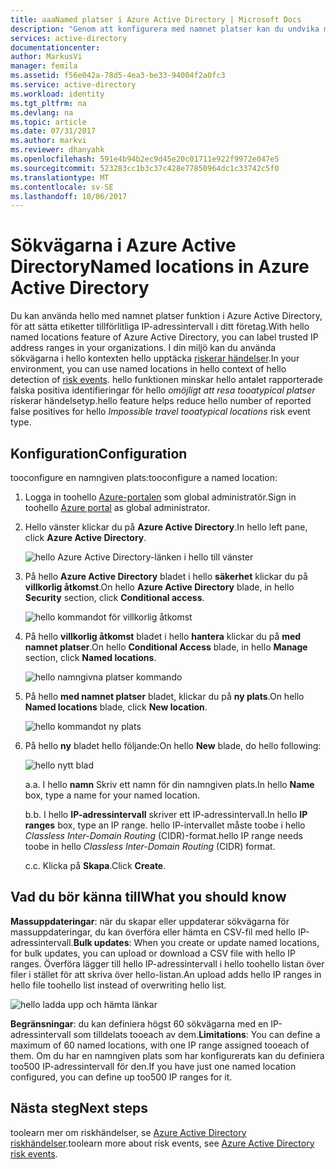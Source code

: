 ```yaml
---
title: aaaNamed platser i Azure Active Directory | Microsoft Docs
description: "Genom att konfigurera med namnet platser kan du undvika med IP-adresser som ägs av organisationen generera falska positiva identifieringar för hello omöjligt att resa tooatypical platser riskerar händelsetyp."
services: active-directory
documentationcenter: 
author: MarkusVi
manager: femila
ms.assetid: f56e042a-78d5-4ea3-be33-94004f2a0fc3
ms.service: active-directory
ms.workload: identity
ms.tgt_pltfrm: na
ms.devlang: na
ms.topic: article
ms.date: 07/31/2017
ms.author: markvi
ms.reviewer: dhanyahk
ms.openlocfilehash: 591e4b94b2ec9d45e20c01711e922f9972e047e5
ms.sourcegitcommit: 523283cc1b3c37c428e77850964dc1c33742c5f0
ms.translationtype: MT
ms.contentlocale: sv-SE
ms.lasthandoff: 10/06/2017
---
```

# <a name="named-locations-in-azure-active-directory"></a><span data-ttu-id="d2bc4-103">Sökvägarna i Azure Active Directory</span><span class="sxs-lookup"><span data-stu-id="d2bc4-103">Named locations in Azure Active Directory</span></span>

<span data-ttu-id="d2bc4-104">Du kan använda hello med namnet platser funktion i Azure Active Directory, för att sätta etiketter tillförlitliga IP-adressintervall i ditt företag.</span><span class="sxs-lookup"><span data-stu-id="d2bc4-104">With hello named locations feature of Azure Active Directory, you can label trusted IP address ranges in your organizations.</span></span> <span data-ttu-id="d2bc4-105">I din miljö kan du använda sökvägarna i hello kontexten hello upptäcka [riskerar händelser](active-directory-reporting-risk-events.md).</span><span class="sxs-lookup"><span data-stu-id="d2bc4-105">In your environment, you can use named locations in hello context of hello detection of [risk events](active-directory-reporting-risk-events.md).</span></span> <span data-ttu-id="d2bc4-106">hello funktionen minskar hello antalet rapporterade falska positiva identifieringar för hello *omöjligt att resa tooatypical platser* riskerar händelsetyp.</span><span class="sxs-lookup"><span data-stu-id="d2bc4-106">hello feature helps reduce hello number of reported false positives for hello *Impossible travel tooatypical locations* risk event type.</span></span> 

## <a name="configuration"></a><span data-ttu-id="d2bc4-107">Konfiguration</span><span class="sxs-lookup"><span data-stu-id="d2bc4-107">Configuration</span></span>

<span data-ttu-id="d2bc4-108">tooconfigure en namngiven plats:</span><span class="sxs-lookup"><span data-stu-id="d2bc4-108">tooconfigure a named location:</span></span>

1. <span data-ttu-id="d2bc4-109">Logga in toohello [Azure-portalen](https://portal.azure.com) som global administratör.</span><span class="sxs-lookup"><span data-stu-id="d2bc4-109">Sign in toohello [Azure portal](https://portal.azure.com) as global administrator.</span></span>

2. <span data-ttu-id="d2bc4-110">Hello vänster klickar du på **Azure Active Directory**.</span><span class="sxs-lookup"><span data-stu-id="d2bc4-110">In hello left pane, click **Azure Active Directory**.</span></span>

    ![hello Azure Active Directory-länken i hello till vänster](./media/active-directory-named-locations/01.png)

3. <span data-ttu-id="d2bc4-112">På hello **Azure Active Directory** bladet i hello **säkerhet** klickar du på **villkorlig åtkomst**.</span><span class="sxs-lookup"><span data-stu-id="d2bc4-112">On hello **Azure Active Directory** blade, in hello **Security** section, click **Conditional access**.</span></span>

    ![hello kommandot för villkorlig åtkomst](./media/active-directory-named-locations/05.png)


4. <span data-ttu-id="d2bc4-114">På hello **villkorlig åtkomst** bladet i hello **hantera** klickar du på **med namnet platser**.</span><span class="sxs-lookup"><span data-stu-id="d2bc4-114">On hello **Conditional Access** blade, in hello **Manage** section, click **Named locations**.</span></span>

    ![hello namngivna platser kommando](./media/active-directory-named-locations/06.png)


5. <span data-ttu-id="d2bc4-116">På hello **med namnet platser** bladet, klickar du på **ny plats**.</span><span class="sxs-lookup"><span data-stu-id="d2bc4-116">On hello **Named locations** blade, click **New location**.</span></span>

    ![hello kommandot ny plats](./media/active-directory-named-locations/07.png)


6. <span data-ttu-id="d2bc4-118">På hello **ny** bladet hello följande:</span><span class="sxs-lookup"><span data-stu-id="d2bc4-118">On hello **New** blade, do hello following:</span></span>

    ![hello nytt blad](./media/active-directory-named-locations/08.png)

    <span data-ttu-id="d2bc4-120">a.</span><span class="sxs-lookup"><span data-stu-id="d2bc4-120">a.</span></span> <span data-ttu-id="d2bc4-121">I hello **namn** Skriv ett namn för din namngiven plats.</span><span class="sxs-lookup"><span data-stu-id="d2bc4-121">In hello **Name** box, type a name for your named location.</span></span>

    <span data-ttu-id="d2bc4-122">b.</span><span class="sxs-lookup"><span data-stu-id="d2bc4-122">b.</span></span> <span data-ttu-id="d2bc4-123">I hello **IP-adressintervall** skriver ett IP-adressintervall.</span><span class="sxs-lookup"><span data-stu-id="d2bc4-123">In hello **IP ranges** box, type an IP range.</span></span> <span data-ttu-id="d2bc4-124">hello IP-intervallet måste toobe i hello *Classless Inter-Domain Routing* (CIDR)-format.</span><span class="sxs-lookup"><span data-stu-id="d2bc4-124">hello IP range needs toobe in hello *Classless Inter-Domain Routing* (CIDR) format.</span></span>  

    <span data-ttu-id="d2bc4-125">c.</span><span class="sxs-lookup"><span data-stu-id="d2bc4-125">c.</span></span> <span data-ttu-id="d2bc4-126">Klicka på **Skapa**.</span><span class="sxs-lookup"><span data-stu-id="d2bc4-126">Click **Create**.</span></span>



## <a name="what-you-should-know"></a><span data-ttu-id="d2bc4-127">Vad du bör känna till</span><span class="sxs-lookup"><span data-stu-id="d2bc4-127">What you should know</span></span>

<span data-ttu-id="d2bc4-128">**Massuppdateringar**: när du skapar eller uppdaterar sökvägarna för massuppdateringar, du kan överföra eller hämta en CSV-fil med hello IP-adressintervall.</span><span class="sxs-lookup"><span data-stu-id="d2bc4-128">**Bulk updates**: When you create or update named locations, for bulk updates, you can upload or download a CSV file with hello IP ranges.</span></span> <span data-ttu-id="d2bc4-129">Överföra lägger till hello IP-adressintervall i hello toohello listan över filer i stället för att skriva över hello-listan.</span><span class="sxs-lookup"><span data-stu-id="d2bc4-129">An upload adds hello IP ranges in hello file toohello list instead of overwriting hello list.</span></span>

![hello ladda upp och hämta länkar](./media/active-directory-named-locations/09.png)


<span data-ttu-id="d2bc4-131">**Begränsningar**: du kan definiera högst 60 sökvägarna med en IP-adressintervall som tilldelats tooeach av dem.</span><span class="sxs-lookup"><span data-stu-id="d2bc4-131">**Limitations**: You can define a maximum of 60 named locations, with one IP range assigned tooeach of them.</span></span> <span data-ttu-id="d2bc4-132">Om du har en namngiven plats som har konfigurerats kan du definiera too500 IP-adressintervall för den.</span><span class="sxs-lookup"><span data-stu-id="d2bc4-132">If you have just one named location configured, you can define up too500 IP ranges for it.</span></span>


## <a name="next-steps"></a><span data-ttu-id="d2bc4-133">Nästa steg</span><span class="sxs-lookup"><span data-stu-id="d2bc4-133">Next steps</span></span>

<span data-ttu-id="d2bc4-134">toolearn mer om riskhändelser, se [Azure Active Directory riskhändelser](active-directory-reporting-risk-events.md).</span><span class="sxs-lookup"><span data-stu-id="d2bc4-134">toolearn more about risk events, see [Azure Active Directory risk events](active-directory-reporting-risk-events.md).</span></span>

